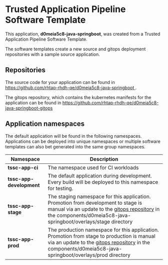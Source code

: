 # Trusted Application Pipeline Software Template

This application, **d0meia5c8-java-springboot**, was created from a Trusted Application Pipeline Software Template.

The software templates create a new source and gitops deployment repositories with a sample source application. 

## Repositories

The source code for your application can be found in [https://github.com/rhtap-rhdh-qe/d0meia5c8-java-springboot ](https://github.com/rhtap-rhdh-qe/d0meia5c8-java-springboot ).
 
The gitops repository, which contains the kubernetes manifests for the application can be found in 
[https://github.com/rhtap-rhdh-qe/d0meia5c8-java-springboot-gitops ](https://github.com/rhtap-rhdh-qe/d0meia5c8-java-springboot-gitops ) 

## Application namespaces 

The default application will be found in the following namespaces. Applications can be deployed into unique namespaces or multiple software templates can also bet generated into the same group namespaces.  

|  Namespace   |  Description   |  
| -------- | -------- |
| **tssc-app-ci** | The namespace used for CI workloads |
| **tssc-app-development** | The default application during development. Every build will be deployed to this namespace for testing. |
| **tssc-app-stage** | The staging namespace for this application. Promotion from development to stage is manual via an update to the [gitops repository](https://github.com/rhtap-rhdh-qe/d0meia5c8-java-springboot-gitops ) in the components/d0meia5c8-java-springboot/overlays/stage directory |
| **tssc-app-prod** | The production namespace for this application. Promotion from stage to production is manual via an update to the [gitops repository](https://github.com/rhtap-rhdh-qe/d0meia5c8-java-springboot-gitops ) in the components/d0meia5c8-java-springboot/overlays/prod directory |